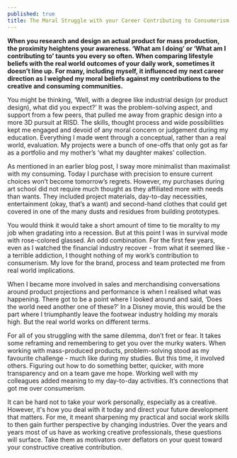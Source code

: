 ```yaml
---
published: true
title: The Moral Struggle with your Career Contributing to Consumerism
---
```

**When you research and design an actual product for mass production, the proximity heightens your awareness. ‘What am I doing’ or ‘What am I contributing to’ taunts you every so often. When comparing lifestyle beliefs with the real world outcomes of your daily work, sometimes it doesn’t line up. For many, including myself, it influenced my next career direction as I weighed my moral beliefs against my contributions to the creative and consuming communities.** 

You might be thinking, ‘Well, with a degree like industrial design (or product design), what did you expect?’ It was the problem-solving aspect, and support from a few peers, that pulled me away from graphic design into a more 3D pursuit at RISD. The skills, thought process and wide possibilities kept me engaged and devoid of any moral concern or judgement during my education. Everything I made went through a conceptual, rather than a real world, evaluation. My projects were a bunch of one-offs that only got as far as a portfolio and my mother’s ‘what my daughter makes’ collection. 

As mentioned in an earlier blog post, I sway more minimalist than maximalist with my consuming. Today I purchase with precision to ensure current choices won’t become tomorrow’s regrets. However, my purchases during art school did not require much thought as they affiliated more with needs than wants. They included project materials, day-to-day necessities, entertainment (okay, that’s a want) and second-hand clothes that could get covered in one of the many dusts and residues from building prototypes. 

You would think it would take a short amount of time to tie morality to my job when gradating into a recession. But at this point I was in survival mode with rose-colored glassed. An odd combination. For the first few years, even as I watched the financial industry recover - from what it seemed like - a terrible addiction, I thought nothing of my work’s contribution to consumerism. My love for the brand, process and team protected me from real world implications. 

When I became more involved in sales and merchandising conversations around product projections and performance is when I realised what was happening. There got to be a point where I looked around and said, ‘Does the world need another one of these?’ In a Disney movie, this would be the part where I triumphantly leave the footwear industry holding my morals high. But the real world works on different terms. 

For all of you struggling with the same dilemma, don’t fret or fear. It takes some reframing and remembering to get you over the murky waters. When working with mass-produced products, problem-solving stood as my favourite challenge -  much like during my studies. But this time, it involved others. Figuring out how to do something better, quicker, with more transparency and on a team gave me hope. Working well with my colleagues added meaning to my day-to-day activities. It’s connections that got me over consumerism.

It can be hard not to take your work personally, especially as a creative. However, it's how you deal with it today and direct your future development that matters. For me, it meant sharpening my practical and social work skills to then gain further perspective by changing industries. Over the years and years most of us have as working creative professionals, these questions will surface. Take them as motivators over deflators on your quest toward your constructive creative contribution.

